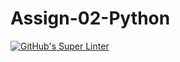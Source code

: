 # Assign-02-Python
[![GitHub's Super Linter](README.md/../../../workflows/Mr%20Coxall's%20Super%20Linter/badge.svg)](README.md/../../../actions)
